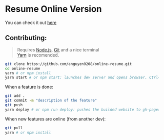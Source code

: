 # Resume Online Version
You can check it out [here](https://anguyen0208.github.io/online-resume/)
## Contributing:

> Requires [Node.js](https://nodejs.org), [Git](https://git-scm.com) and a nice terminal  
[Yarn](https://yarnpkg.com) is recomended.

```bash
git clone https://github.com/anguyen0208/online-resume.git
cd online-resume
yarn # or npm install
yarn start # or npm start: launches dev server and opens browser. Ctrl+C to stop
```

When a feature is done:

```bash
git add .
git commit -m "description of the feature"
git push
yarn deploy # or npm run deploy: pushes the builded website to gh-pages branch
```

When new features are online (from another dev):

```bash
git pull
yarn # or npm install
```
